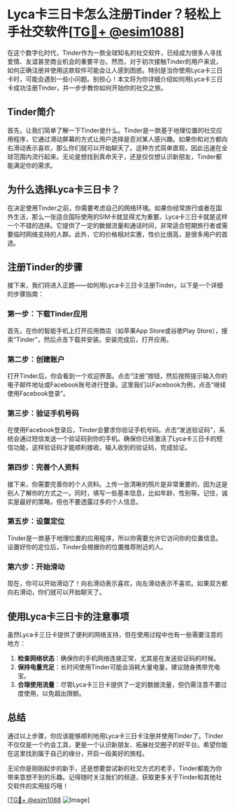 # Lyca卡三日卡怎么注册Tinder？轻松上手社交软件[[TG💪+ @esim1088](https://t.me/s/esim1088)]

在这个数字化时代，Tinder作为一款全球知名的社交软件，已经成为很多人寻找爱情、友谊甚至商业机会的重要平台。然而，对于初次接触Tinder的用户来说，如何正确注册并使用这款软件可能会让人感到困惑。特别是当你使用Lyca卡三日卡时，可能会遇到一些小问题。别担心！本文将为你详细介绍如何用Lyca卡三日卡成功注册Tinder，并一步步教你如何开始你的社交之旅。

## Tinder简介

首先，让我们简单了解一下Tinder是什么。Tinder是一款基于地理位置的社交应用程序，它通过滑动屏幕的方式让用户选择是否对某人感兴趣。如果你和对方都向右滑动表示喜欢，那么你们就可以开始聊天了。这种方式简单直观，因此迅速在全球范围内流行起来。无论是想找到真命天子，还是仅仅想认识新朋友，Tinder都能满足你的需求。

## 为什么选择Lyca卡三日卡？

在决定使用Tinder之前，你需要考虑自己的网络环境。如果你经常旅行或者在国外生活，那么一张适合国际使用的SIM卡就显得尤为重要。Lyca卡三日卡就是这样一个不错的选择。它提供了一定的数据流量和通话时间，非常适合短期旅行者或需要临时网络支持的人群。此外，它的价格相对实惠，性价比很高，是很多用户的首选。

## 注册Tinder的步骤

接下来，我们将进入正题——如何用Lyca卡三日卡注册Tinder。以下是一个详细的步骤指南：

### 第一步：下载Tinder应用

首先，在你的智能手机上打开应用商店（如苹果App Store或谷歌Play Store），搜索“Tinder”，然后点击下载并安装。安装完成后，打开应用。

### 第二步：创建账户

打开Tinder后，你会看到一个欢迎界面。点击“注册”按钮，然后按照提示输入你的电子邮件地址或Facebook账号进行登录。这里我们以Facebook为例，点击“继续使用Facebook登录”。

### 第三步：验证手机号码

在使用Facebook登录后，Tinder会要求你验证手机号码。点击“发送验证码”，系统会通过短信发送一个验证码到你的手机。确保你已经激活了Lyca卡三日卡的短信功能，这样验证码才能顺利接收。输入收到的验证码，完成验证。

### 第四步：完善个人资料

接下来，你需要完善你的个人资料。上传一张清晰的照片是非常重要的，因为这是别人了解你的方式之一。同时，填写一些基本信息，比如年龄、性别等。记住，诚实是最好的策略，但也不要透露过多的个人信息。

### 第五步：设置定位

Tinder是一款基于地理位置的应用程序，所以你需要允许它访问你的位置信息。设置好你的定位后，Tinder会根据你的位置推荐附近的人。

### 第六步：开始滑动

现在，你可以开始滑动了！向右滑动表示喜欢，向左滑动表示不喜欢。如果双方都向右滑动，你们就可以开始聊天了。

## 使用Lyca卡三日卡的注意事项

虽然Lyca卡三日卡提供了便利的网络支持，但在使用过程中也有一些需要注意的地方：

1. **检查网络状态**：确保你的手机网络连接正常，尤其是在发送验证码的时候。
2. **保持电量充足**：长时间使用Tinder可能会消耗大量电量，建议随身携带充电宝。
3. **合理使用流量**：尽管Lyca卡三日卡提供了一定的数据流量，但仍需注意不要过度使用，以免超出限额。

## 总结

通过以上步骤，你应该能够顺利地用Lyca卡三日卡注册并使用Tinder了。Tinder不仅仅是一个约会工具，更是一个认识新朋友、拓展社交圈子的好平台。希望你能在这里找到属于自己的缘分，开启一段美好的旅程。

无论你是刚刚起步的新手，还是想要尝试新的社交方式的老手，Tinder都能为你带来意想不到的乐趣。记得随时关注我们的频道，获取更多关于Tinder和其他社交软件的实用技巧哦！

[[TG💪+ @esim1088](https://t.me/s/esim1088) ![Image](https://i.postimg.cc/4NQfJmqS/Snipaste-2025-05-13-00-14-12.png)]